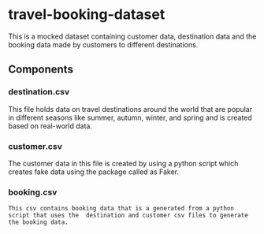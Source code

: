 # travel-booking-dataset

This is a mocked dataset containing customer data, destination data and the booking data made by customers to different destinations.

## Components

### destination.csv

This file holds data on travel destinations around the world that are popular in different seasons like summer, autumn, winter, and spring and is created based on real-world data.

### customer.csv

The customer data in this file is created by using a python script which creates fake data using the package called as Faker.

### booking.csv

    This csv contains booking data that is a generated from a python script that uses the  destination and customer csv files to generate the booking data.
